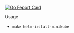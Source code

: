  [![Go Report Card](https://goreportcard.com/badge/github.com/hortonworks/aws-iam-authenticator-service)](https://goreportcard.com/report/github.com/hortonworks/aws-iam-authenticator-service)

Usage
 * `make helm-install-minikube`
